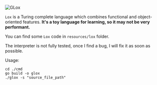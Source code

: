 ![GLox](https://socialify.git.ci/Marszs/GLox/image?description=1&font=Bitter&language=1&owner=1&pattern=Solid&theme=Light)

`Lox` is a Turing complete language which combines functional and object-oriented features. **It's a toy language for learning, so it may not be very performant.**

You can find some `Lox` code in `resources/lox` folder.

The interpreter is not fully tested, once I find a bug, I will fix it as soon as possible.

Usage:
```
cd ./cmd
go build -o glox
./glox -s "source_file_path"
```
